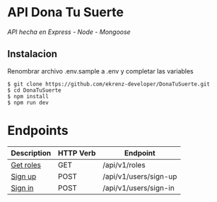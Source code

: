 # API Dona Tu Suerte

_API hecha en Express - Node - Mongoose_

## Instalacion

Renombrar archivo .env.sample a .env y completar las variables

```
$ git clone https://github.com/ekrenz-developer/DonaTuSuerte.git
$ cd DonaTuSuerte
$ npm install
$ npm run dev
```

# Endpoints

| Description | HTTP Verb | Endpoint |
| ------------- | ------------- | ------------- |
| [Get roles](#Get-roles) | GET | /api/v1/roles |
| [Sign up](#Sign-up) | POST | /api/v1/users/sign-up |
| [Sign in](#Sign-in) | POST | /api/v1/users/sign-in |